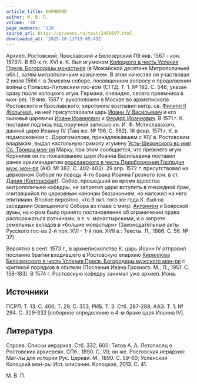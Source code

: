 ```yaml
---
article_title: КОРНИЛИЙ
author: М. В. П.
volume: '38'
page_numbers: '120'
source_url: https://pravenc.ru/text/2458697.html
downloaded_at: '2025-10-13T15:05:43Z'
---
```


Архиеп. Ростовский, Ярославский и Белозерский (19 янв. 1567 - кон. 1573?). В 60-х гг. XVI в. К. был игуменом [Колоцкого в честь Успения Пресв. Богородицы монастыря](<https://pravenc.ru/text/Колоцкого в честь Успения Пресв  Богородицы монастыря.html>) (в Можайской десятине Митрополичьей обл.), затем митрополичьим казначеем. В этом качестве он участвовал 2 июля 1566 г. в Земском соборе, посвященном вопросу о продолжении войны с Польско-Литовским гос-вом (СГГД. Т. 1. № 192. С. 546; указан сразу после колоцкого игум. Германа, очевидно, своего преемника в мон-ре). 19 янв. 1567 г. рукоположен в Москве во архиепископа Ростовского и Ярославского; хиротонию возглавил митр. св. [Филипп II (Колычев)](<https://pravenc.ru/text/Филипп II (Колычев).html>), на ней присутствовали царь [Иоанн IV Васильевич](<https://pravenc.ru/text/Иоанн IV Васильевич.html>) и его сыновья царевичи [Иоанн Иоаннович](<https://pravenc.ru/text/Иоанн Иоаннович.html>) и [Феодор Иоаннович](<https://pravenc.ru/text/Феодор Иоаннович.html>). В 1571 г. К. поставил подпись под поручной записью кн. И. Ф. Мстиславского, данной царю Иоанну IV (Там же. № 196. С. 562). 16 февр. 1571 г. К. в подмосковном с. Дорогомилове, принадлежавшем с XIV в. Ростовским владыкам, выдал настольную грамоту игумену [Усть-Шехонского во имя Св. Троицы мон-ря](<https://pravenc.ru/text/Усть-Шехонского во имя Св  Троицы мон-ря.html>) Марку, при этом сообщается, что прежнего игум. Корнилия он по пожалованию царя Иоанна Васильевича поставил ранее архимандритом [ярославского в честь Преображения Господня муж. мон-ря](<https://pravenc.ru/text/ярославского в честь Преображения Господня муж  мон-ря.html>) (АЮ. № 382. С. 402-403). 29 апр. 1572 г. присутствовал на церковном Соборе по поводу 4-го брака Иоанна Грозного (см. в ст. [Дария (Колтовская)](<https://pravenc.ru/text/Дария (Колтовская).html>)). Собор, прошедший во время вдовства митрополичьей кафедры, не запретил царю вступить в очередной брак, считавшийся по церковным канонам беззаконием, но наложил на него епитимию. Вполне вероятно, что 9 окт. того же года К. был на заседании Освященного Собора во главе с митр. [Антонием](https://pravenc.ru/text/Антоний.html) и Боярской думы, на к-ром было принято постановление об ограничении права распоряжаться вотчинами, в т. ч. монастырскими, и о запрете земельных вкладов в «болшие монастыри» (Законодательные акты Русского гос-ва 2-й пол. XVI - 1-й пол. XVII в.: Тексты. Л., 1986. С. 56. № 37).

Вероятно в сент. 1573 г., в архиепископство К. царь Иоанн IV отправил послание братии входившего в Ростовскую епархию [Кириллова Белозерского в честь Успения Пресв. Богородицы мужского мон-ря](<https://pravenc.ru/text/Кириллова Белозерского в честь Успения Пресв  Богородицы мужского мон-ря.html>) с критикой порядков в обители (Послания Ивана Грозного. М.; Л., 1951. С. 158-183). В 1574 г. Ростовскую кафедру занимал уже архиеп. Иона.

## Источники

ПСРЛ. Т. 13. С. 406; Т. 29. С. 353; РИБ. Т. 3. Стб. 287-288; ААЭ. Т. 1. № 284. С. 329-332 [соборное определение о 4-м браке царя Иоанна IV].

## Литература

Строев. Списки иерархов. Стб. 332, 600; Титов А. А. Летописец о Ростовских архиереях. СПб., 1890. С. VII; он же. Ростовская иерархия: Мат-лы для истории Рус. Церкви. М., 1890. С. 59-60; Успенский Колоцкий мон-рь: Ист. описание. Колоцкое, 2013. С. 41.

М. В. П.
